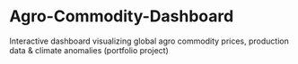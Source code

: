 # Agro-Commodity-Dashboard
Interactive dashboard visualizing global agro commodity prices, production data &amp; climate anomalies (portfolio project)
